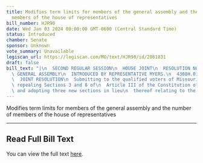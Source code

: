 ```yaml
---
title: Modifies term limits for members of the general assembly and the number of
  members of the house of representatives
bill_number: HJR90
date: Wed Jan 03 2024 00:00:00 GMT-0600 (Central Standard Time)
status: Introduced
chamber: Senate
sponsor: Unknown
vote_summary: Unavailable
legiscan_url: https://legiscan.com/MO/text/HJR90/id/2861831
draft: false
bill_text: "|\n  SECOND REGULAR SESSION\n  HOUSE JOINT\n  RESOLUTION NO. 90\n  102ND\
  \ GENERAL ASSEMBLY\n  INTRODUCED BY REPRESENTATIVE MYERS.\n  4308H.01I DANARADEMANMILLER,ChiefClerk\n\
  \  JOINT RESOLUTION\n  Submitting to the qualified voters of Missouri an amendment\
  \ repealing Sections 3 and 8 of\n  Article III of the Constitution of Missouri,\
  \ and adopting three new sections in lieu\n  thereof relating to the general assembly."
---
```

Modifies term limits for members of the general assembly and the number of members of the house of representatives

---

## Read Full Bill Text

You can view the full text [here](https://legiscan.com/MO/text/HJR90/id/2861831).
